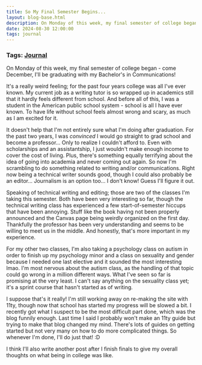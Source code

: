 ```yaml
---
title: So My Final Semester Begins...
layout: blog-base.html
description: On Monday of this week, my final semester of college began - come December, I'll be graduating with my Bachelor's in Communications! It's a really weird feeling; for the past four years college was all I've ever known. My current job as a writing tutor...
date: 2024-08-30 12:00:00
tags: journal
---
```

### Tags: [Journal](/blog/tag/journal)

On Monday of this week, my final semester of college began - come December, I'll be graduating with my Bachelor's in Communications!

It's a really weird feeling; for the past four years college was all I've ever known. My current job as a writing tutor is so wrapped up in academics still that it hardly feels different from school. And before all of this, I was a student in the American public school system - school is all I have ever known. To have life without school feels almost wrong and scary, as much as I am excited for it.

It doesn't help that I'm not entirely sure what I'm doing after graduation. For the past two years, I was _convinced_ I would go straight to grad school and become a professor... Only to realize I couldn't afford to. Even with scholarships and an assistantship, I just wouldn't make enough income to cover the cost of living. Plus, there's something equally terrifying about the idea of going into academia and never coming out again. So now I'm scrambling to do something related to writing and/or communications. Right now being a technical writer sounds good, though I could also probably be an editor... Journalism is an option too... I don't know! Guess I'll figure it out.

Speaking of technical writing and editing; those are two of the classes I'm taking this semester. Both have been very interesting so far, though the technical writing class has experienced a few start-of-semester hiccups that have been annoying. Stuff like the book having not been properly announced and the Canvas page being weirdly organized on the first day. Thankfully the professor has been very understanding and seems to be willing to meet us in the middle. And honestly, that's more important in my experience.

For my other two classes, I'm also taking a psychology class on autism in order to finish up my psychology minor and a class on sexuality and gender because I needed one last elective and it sounded the most interesting lmao. I'm most nervous about the autism class, as the handling of that topic could go wrong in a million different ways. What I've seen so far is promising at the very least. I can't say anything on the sexuality class yet; it's a sprint course that hasn't started as of writing.

I suppose that's it really! I'm still working away on re-making the site with 11ty, though now that school has started my progress will be slowed a bit. I recently got what I suspect to be the most difficult part done, which was the blog funnily enough. Last time I said I probably won't make an 11ty guide but trying to make that blog changed my mind. There's lots of guides on getting started but not very many on how to do more complicated things. So whenever I'm done, I'll do just that! :D

I think I'll also write another post after I finish finals to give my overall thoughts on what being in college was like.